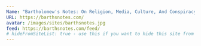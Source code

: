 ```yaml
---
Name: "Bartholomew's Notes: On Religion, Media, Culture, And Conspiracy Theories"
URL: https://barthsnotes.com/
avatar: /images/sites/barthsnotes.jpg
feed: https://barthsnotes.com/feed/
# hideFromSiteList: true - use this if you want to hide this site from the list of sites on this page: https://eleventy-m10y.lkmt.us/sites/
---
```


